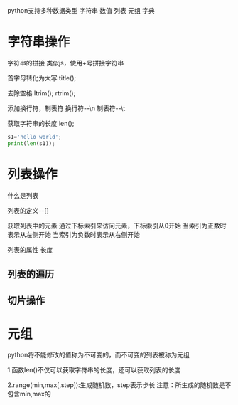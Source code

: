 python支持多种数据类型
字符串
数值
列表
元组
字典


# 字符串操作
字符串的拼接
类似js，使用+号拼接字符串



首字母转化为大写
title();

去除空格
ltrim();
rtrim();


添加换行符，制表符
换行符--\n
制表符--\t


获取字符串的长度
len();
```py
s1='hello world';
print(len(s1));
```


# 列表操作
什么是列表

列表的定义--[]

获取列表中的元素
通过下标索引来访问元素，下标索引从0开始
当索引为正数时表示从左侧开始
当索引为负数时表示从右侧开始





列表的属性
长度


## 列表的遍历


## 切片操作

## 



# 元组
python将不能修改的值称为不可变的，而不可变的列表被称为元组



1.函数len()不仅可以获取字符串的长度，还可以获取列表的长度

2.range(min,max[,step]):生成随机数，step表示步长
注意：所生成的随机数是不包含min,max的

